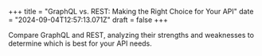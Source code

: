+++
title = "GraphQL vs. REST: Making the Right Choice for Your API"
date = "2024-09-04T12:57:13.071Z"
draft = false
+++

Compare GraphQL and REST, analyzing their strengths and weaknesses to determine which is best for your API needs.
        